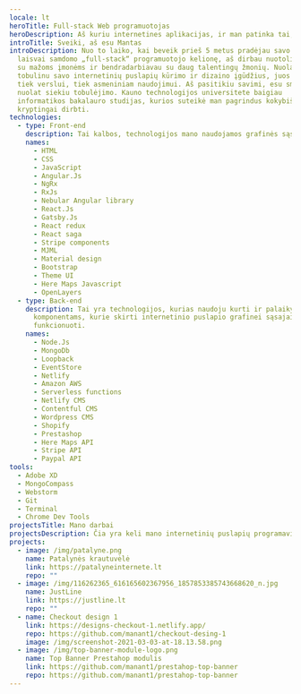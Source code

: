 ```yaml
---
locale: lt
heroTitle: Full-stack Web programuotojas
heroDescription: Aš kuriu internetines aplikacijas, ir man patinka tai, ką darau
introTitle: Sveiki, aš esu Mantas
introDescription: Nuo to laiko, kai beveik prieš 5 metus pradėjau savo kaip
  laisvai samdomo „full-stack“ programuotojo kelionę, aš dirbau nuotolinį darbą
  su mažoms įmonėms ir bendradarbiavau su daug talentingų žmonių. Nuolat
  tobulinu savo internetinių puslapių kūrimo ir dizaino įgūdžius, juos pritaikau
  tiek verslui, tiek asmeniniam naudojimui. Aš pasitikiu savimi, esu smalsus ir
  nuolat siekiu tobulėjimo. Kauno technologijos universitete baigiau
  informatikos bakalauro studijas, kurios suteikė man pagrindus kokybiškai ir
  kryptingai dirbti.
technologies:
  - type: Front-end
    description: Tai kalbos, technologijos mano naudojamos grafinės sąsajos kūrimo procese
    names:
      - HTML
      - CSS
      - JavaScript
      - Angular.Js
      - NgRx
      - RxJs
      - Nebular Angular library
      - React.Js
      - Gatsby.Js
      - React redux
      - React saga
      - Stripe components
      - MJML
      - Material design
      - Bootstrap
      - Theme UI
      - Here Maps Javascript
      - OpenLayers
  - type: Back-end
    description: Tai yra technologijos, kurias naudoju kurti ir palaikyti
      komponentams, kurie skirti internetinio puslapio grafinei sąsajai
      funkcionuoti.
    names:
      - Node.Js
      - MongoDb
      - Loopback
      - EventStore
      - Netlify
      - Amazon AWS
      - Serverless functions
      - Netlify CMS
      - Contentful CMS
      - Wordpress CMS
      - Shopify
      - Prestashop
      - Here Maps API
      - Stripe API
      - Paypal API
tools:
  - Adobe XD
  - MongoCompass
  - Webstorm
  - Git
  - Terminal
  - Chrome Dev Tools
projectsTitle: Mano darbai
projectsDescription: Čia yra keli mano internetinių puslapių programavimo ir dizaino projektai.
projects:
  - image: /img/patalyne.png
    name: Patalynės krautuvėlė
    link: https://patalyneinternete.lt
    repo: ""
  - image: /img/116262365_616165602367956_1857853385743668620_n.jpg
    name: JustLine
    link: https://justline.lt
    repo: ""
  - name: Checkout design 1
    link: https://designs-checkout-1.netlify.app/
    repo: https://github.com/manant1/checkout-desing-1
    image: /img/screenshot-2021-03-03-at-18.13.58.png
  - image: /img/top-banner-module-logo.png
    name: Top Banner Prestahop modulis
    link: https://github.com/manant1/prestahop-top-banner
    repo: https://github.com/manant1/prestahop-top-banner
---
```

